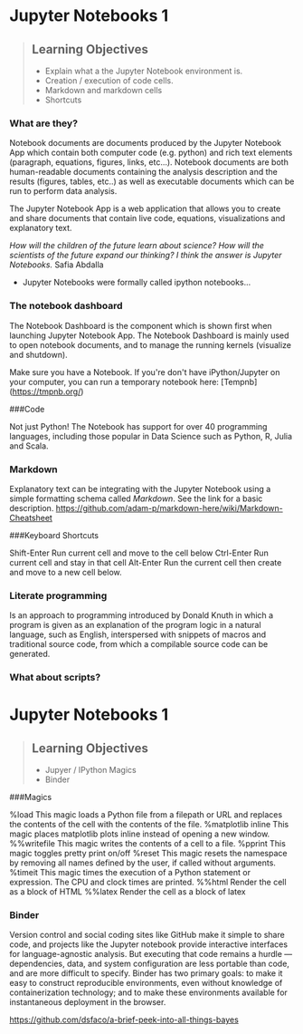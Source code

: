 # Jupyter Notebooks 1

> ## Learning Objectives
>
> *   Explain what a the Jupyter Notebook environment is.
> *   Creation / execution of code cells.
> *   Markdown and markdown cells
> *   Shortcuts


### What are they?

Notebook documents  are documents produced by the Jupyter Notebook App which contain both computer code (e.g. python) and rich text elements (paragraph, equations, figures, links, etc...). Notebook documents are both human-readable documents containing the analysis description and the results (figures, tables, etc..) as well as executable documents which can be run to perform data analysis.

The Jupyter Notebook App is a web application that allows you to create and share documents that contain live code, equations, visualizations and explanatory text.

_How will the children of the future learn about science? How will the scientists of the future expand our thinking? I think the answer is Jupyter Notebooks._ Safia Abdalla


* Jupyter Notebooks were formally called ipython notebooks...

### The notebook dashboard

The Notebook Dashboard is the component which is shown first when launching Jupyter Notebook App. The Notebook Dashboard is mainly used to open notebook documents, and to manage the running kernels (visualize and shutdown).


Make sure you have a Notebook. If you're don't have iPython/Jupyter on your computer, you can run a temporary notebook here:
[Tempnb] (https://tmpnb.org/)

###Code

Not just Python! The Notebook has support for over 40 programming languages, including those popular in Data Science such as Python, R, Julia and Scala.

### Markdown

Explanatory text can be integrating with the Jupyter Notebook using a simple formatting schema called _Markdown_. See the link for a basic description.
https://github.com/adam-p/markdown-here/wiki/Markdown-Cheatsheet

###Keyboard Shortcuts

Shift-Enter Run current cell and move to the cell below
Ctrl-Enter Run current cell and stay in that cell
Alt-Enter Run the current cell then create and move to a new cell below.

### Literate programming 

Is an approach to programming introduced by Donald Knuth in which a program is given as an explanation of the program logic in a natural language, such as English, interspersed with snippets of macros and traditional source code, from which a compilable source code can be generated.

### What about scripts?

# Jupyter Notebooks 1

> ## Learning Objectives
>
> *   Jupyer / IPython Magics
> *   Binder

###Magics

%load
This magic loads a Python file from a filepath or URL and replaces the contents of the cell with the contents of the file.
%matplotlib inline
This magic places matplotlib plots inline instead of opening a new window.
%%writefile
This magic writes the contents of a cell to a file.
%pprint
This magic toggles pretty print on/off
%reset
This magic resets the namespace by removing all names defined by the user, if called without arguments.
%timeit
This magic times the execution of a Python statement or expression. The CPU and clock times are printed.
%%html
Render the cell as a block of HTML
%%latex
Render the cell as a block of latex

### Binder

Version control and social coding sites like GitHub make it simple to share code, and projects like the Jupyter notebook provide interactive interfaces for language-agnostic analysis. But executing that code remains a hurdle — dependencies, data, and system configuration are less portable than code, and are more difficult to specify. Binder has two primary goals: to make it easy to construct reproducible environments, even without knowledge of containerization technology; and to make these environments available for instantaneous deployment in the browser.

https://github.com/dsfaco/a-brief-peek-into-all-things-bayes

